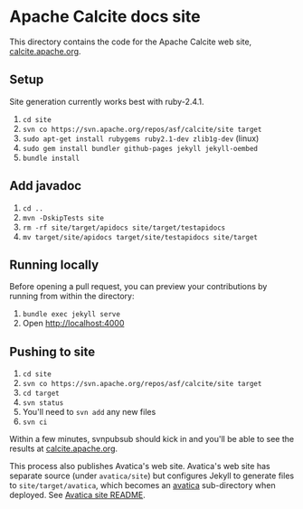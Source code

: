 <!--
{% comment %}
Licensed to the Apache Software Foundation (ASF) under one or more
contributor license agreements.  See the NOTICE file distributed with
this work for additional information regarding copyright ownership.
The ASF licenses this file to you under the Apache License, Version 2.0
(the "License"); you may not use this file except in compliance with
the License.  You may obtain a copy of the License at

http://www.apache.org/licenses/LICENSE-2.0

Unless required by applicable law or agreed to in writing, software
distributed under the License is distributed on an "AS IS" BASIS,
WITHOUT WARRANTIES OR CONDITIONS OF ANY KIND, either express or implied.
See the License for the specific language governing permissions and
limitations under the License.
{% endcomment %}
-->

# Apache Calcite docs site

This directory contains the code for the Apache Calcite web site,
[calcite.apache.org](https://calcite.apache.org/).

## Setup

Site generation currently works best with ruby-2.4.1.

1. `cd site`
2. `svn co https://svn.apache.org/repos/asf/calcite/site target`
3. `sudo apt-get install rubygems ruby2.1-dev zlib1g-dev` (linux)
4. `sudo gem install bundler github-pages jekyll jekyll-oembed`
5. `bundle install`

## Add javadoc

1. `cd ..`
2. `mvn -DskipTests site`
3. `rm -rf site/target/apidocs site/target/testapidocs`
4. `mv target/site/apidocs target/site/testapidocs site/target`

## Running locally

Before opening a pull request, you can preview your contributions by
running from within the directory:

1. `bundle exec jekyll serve`
2. Open [http://localhost:4000](http://localhost:4000)

## Pushing to site

1. `cd site`
2. `svn co https://svn.apache.org/repos/asf/calcite/site target`
3. `cd target`
4. `svn status`
5. You'll need to `svn add` any new files
6. `svn ci`

Within a few minutes, svnpubsub should kick in and you'll be able to
see the results at
[calcite.apache.org](https://calcite.apache.org/).

This process also publishes Avatica's web site. Avatica's web site has
separate source (under `avatica/site`) but configures Jekyll to
generate files to `site/target/avatica`, which becomes an
[avatica](http://calcite.apache.org/avatica)
sub-directory when deployed. See
[Avatica site README](../avatica/site/README.md).
